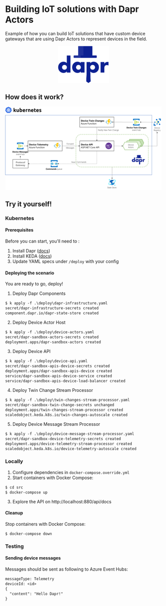 # Building IoT solutions with Dapr Actors

Example of how you can build IoT solutions that have custom device gateways that are using Dapr Actors to represent devices in the field.

<div style="text-align: center"><img src="https://github.com/dapr/dapr/raw/master/img/dapr_logo.svg" height="120px" ></div>

## How does it work?

![Overview](./media/overview.png)

## Try it yourself!

### Kubernetes

#### Prerequisites

Before you can start, you'll need to :

1. Install Dapr ([docs](https://docs.dapr.io/operations/hosting/kubernetes/kubernetes-deploy/#install-with-helm-advanced))
2. Install KEDA ([docs](https://keda.sh/docs/latest/deploy/#helm))
3. Update YAML specs under `/deploy` with your config

#### Deploying the scenario

You are ready to go, deploy!

1. Deploy Dapr Components
```shell
$ k apply -f .\deploy\dapr-infrastructure.yaml
secret/dapr-infrastructure-secrets created
component.dapr.io/dapr-state-store created
```

2. Deploy Device Actor Host
```shell
$ k apply -f .\deploy\device-actors.yaml
secret/dapr-sandbox-actors-secrets created
deployment.apps/dapr-sandbox-actors created
```

3. Deploy Device API
```shell
$ k apply -f .\deploy\device-api.yaml
secret/dapr-sandbox-apis-device-secrets created
deployment.apps/dapr-sandbox-apis-device created
service/dapr-sandbox-apis-device-service created
service/dapr-sandbox-apis-device-load-balancer created
```

4. Deploy Twin Change Stream Processor
```shell
$ k apply -f .\deploy\twin-changes-stream-processor.yaml
secret/dapr-sandbox-twin-change-secrets unchanged
deployment.apps/twin-changes-stream-processor created
scaledobject.keda.k8s.io/twin-changes-autoscale created
```

5. Deploy Device Message Stream Processor
```shell
$ k apply -f .\deploy\device-message-stream-processor.yaml
secret/dapr-sandbox-device-telemetry-secrets created
deployment.apps/device-telemetry-stream-processor created
scaledobject.keda.k8s.io/device-telemetry-autoscale created
```

### Locally

1. Configure dependencies in `docker-compose.override.yml` 
2. Start containers with Docker Compose:

```shell
$ cd src
$ docker-compose up
```

3. Explore the API on http://localhost:880/api/docs

#### Cleanup

Stop containers with Docker Compose:

```shell
$ docker-compose down
```

### Testing

#### Sending device messages

Messages should be sent as following to Azure Event Hubs:

```raw
messageType: Telemetry
deviceId: <id>
{
  "content": "Hello Dapr!"
}
```
